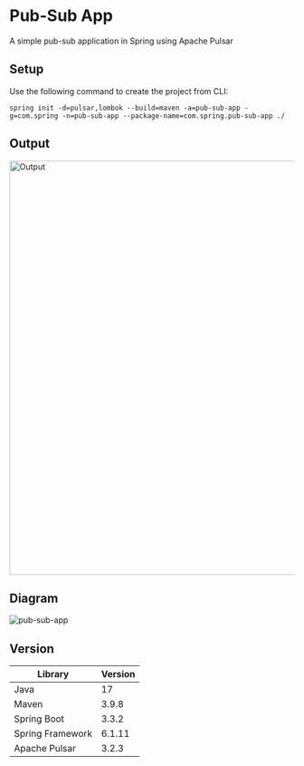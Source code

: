 # Pub-Sub App
A simple pub-sub application in Spring using Apache Pulsar

## Setup
Use the following command to create the project from CLI:

```
spring init -d=pulsar,lombok --build=maven -a=pub-sub-app -g=com.spring -n=pub-sub-app --package-name=com.spring.pub-sub-app ./ 
```
## Output
<img width="731" alt="Output" src="https://github.com/user-attachments/assets/0c18cf99-98c0-4591-95a3-24bacc1232ff">

## Diagram
![pub-sub-app](https://github.com/user-attachments/assets/f04e0751-37a9-4067-8e8e-5633fff8e3c2)

## Version
| Library      | Version |
| ----------- | ----------- |
| Java             | 17     |
| Maven            | 3.9.8  |
| Spring Boot      | 3.3.2  |
| Spring Framework | 6.1.11 |
| Apache Pulsar    | 3.2.3  |
